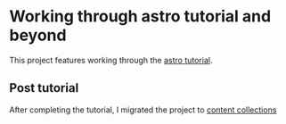 # Working through astro tutorial and beyond

This project features working through the [astro tutorial](https://docs.astro.build/en/tutorial/0-introduction/). 

## Post tutorial

After completing the tutorial, I migrated the project to [content collections](https://docs.astro.build/en/guides/content-collections/#overview)
